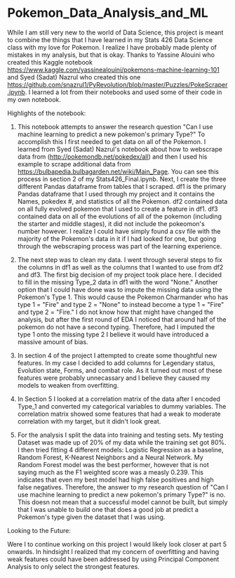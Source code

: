 # Pokemon_Data_Analysis_and_ML

While I am still very new to the world of Data Science, this project is meant to combine the things that I have learned in my Stats 426 Data Science class with my love for Pokemon. I realize I have probably made plenty of mistakes in my analysis, but that is okay. Thanks to Yassine Alouini who created this Kaggle notebook https://www.kaggle.com/yassinealouini/pokemons-machine-learning-101 and Syed (Sadat) Nazrul who created this one https://github.com/snazrul1/PyRevolution/blob/master/Puzzles/PokeScraper.ipynb. I learned a lot from their notebooks and used some of their code in my own notebook.

Highlights of the notebook:

1. This notebook attempts to answer the research question "Can I use machine learning to predict a new pokemon's primary Type?" To accomplish this I first needed to get data on all of the Pokemon. I learned from Syed (Sadat) Nazrul's notebook about how to webscrape data from  (http://pokemondb.net/pokedex/all) and then I used his example to scrape additional data from https://bulbapedia.bulbagarden.net/wiki/Main_Page. You can see this process in section 2 of my Stats426_Final.ipynb. Next, I create the three different Pandas dataframe from tables that I scraped. df1 is the primary Pandas dataframe that I used through my project and it contains the Names, pokedex #, and statistics of all the Pokemon. df2 contained data on all fully evolved pokemon that I used to create a feature in df1. df3 contained data on all of the evolutions of all of the pokemon (including the starter and middle stages), it did not include the pokeomon's number however. I realize I could have simply found a csv file with the majority of the Pokemon's data in it if I had looked for one, but going through the webscraping process was part of the learning experience.

2. The next step was to clean my data. I went through several steps to fix the columns in df1 as well as the columns that I wanted to use from df2 and df3. The first big decision of my project took place here. I decided to fill in the missing Type_2 data in df1 with the word "None." Another option that I could have done was to impute the missing data using the Pokemon's Type 1. This would cause the Pokemon Charmander who has type 1 = "Fire" and type 2 = "None" to instead become a type 1 = "Fire" and type 2 = "Fire." I do not know how that might have changed the analysis, but after the first round of EDA I noticed that around half of the pokemon do not have a second typing. Therefore, had I imputed the type 1 onto the missing type 2 I believe it would have introduced a massive amount of bias. 

3. In section 4 of the project I attempted to create some thoughtful new features. In my case I decided to add columns for Legendary status, Evolution state, Forms, and combat role. As it turned out most of these features were probably unnecassary and I believe they caused my models to weaken from overfitting.

4. In Section 5 I looked at a correlation matrix of the data after I encoded Type_1 and converted my categorical variables to dummy variables. The correlation matrix showed some features that had a weak to moderate correlation with my target, but it didn't look great.

5. For the analysis I split the data into training and testing sets. My testing Dataset was made up of 20% of my data while the training set got 80%. I then tried fitting 4 different models: Logistic Regression as a baseline, Random Forest, K-Nearest Neighbors and a Neural Network. My Random Forest model was the best performer, however that is not saying much as the F1 weighted score was a measly 0.239. This indicates that even my best model had high false positives and high false negatives. Therefore, the answer to my research question of "Can I use machine learning to predict a new pokemon's primary Type?" is no. This doesn not mean that a successful model cannot be built, but simply that I was unable to build one that does a good job at predict a Pokemon's type given the dataset that I was using.

Looking to the Future:

Were I to continue working on this project I would likely look closer at part 5 onwards. In hindsight I realized that my concern of overfitting and having weak features could have been addressed by using Principal Component Analysis to only select the strongest features.
